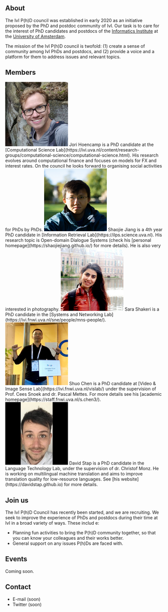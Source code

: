 
## About
The IvI P(h)D council was established in early 2020 as an initiative proposed by the PhD and postdoc community of IvI. Our task is to care for the interest of PhD candidates and postdocs of the [Informatics Institute](https://ivi.uva.nl) at the [University of Amsterdam](https://www.uva.nl).

The mission of the IvI P(h)D council is twofold: (1) create a sense of community among IvI PhDs and postdocs, and (2) provide a voice and a platform for them to address issues and relevant topics.

## Members
<img src="jori.jpg" alt="drawing" width="200"/>
Jori Hoencamp is a PhD candidate at the [Computational Science Lab](https://ivi.uva.nl/content/research-groups/computational-science/computational-science.html). His research evolves around computational finance and focuses on models for FX and interest rates. On the council he looks forward to organising social activities for PhDs by PhDs.

<img src="shaojie.jpg" alt="drawing" width="200"/>
Shaojie Jiang is a 4th year PhD candidate in [Information Retrieval Lab](https://ilps.science.uva.nl). His research topic is Open-domain Dialogue Systems (check his [personal homepage](https://shaojiejiang.github.io/) for more details). He is also very interested in photography.

<img src="sara.jpg" alt="drawing" width="200"/>
Sara Shakeri is a PhD candidate in the [Systems and Networking Lab](https://ivi.fnwi.uva.nl/sne/people/mns-people/).

<img src="shuo.jpg" alt="drawing" width="200"/>
Shuo Chen is a PhD candidate at [Video & Image Sense Lab](https://ivi.fnwi.uva.nl/vislab/) under the supervision of Prof. Cees Snoek and dr. Pascal Mettes. For more details see his [academic homepage](https://staff.fnwi.uva.nl/s.chen3/).

<img src="david.jpg" alt="drawing" width="200"/>
David Stap is a PhD candidate in the Language Technology Lab, under the supervision of dr. Christof Monz. He is working on multilingual machine translation and aims to improve translation quality for low-resource languages. See [his website](https://davidstap.github.io) for more details.

## Join us
The IvI P(h)D Council has recently been started, and we are recruiting. We seek to improve the experience of PhDs and postdocs during their time at IvI in a broad variety of ways. These includ  e:
- Planning fun activities to bring the P(h)D community together, so that you can know your colleagues and their works better.
- General support on any issues P(h)Ds are faced with.

## Events
Coming soon.

## Contact
- E-mail (soon)
- Twitter (soon)
